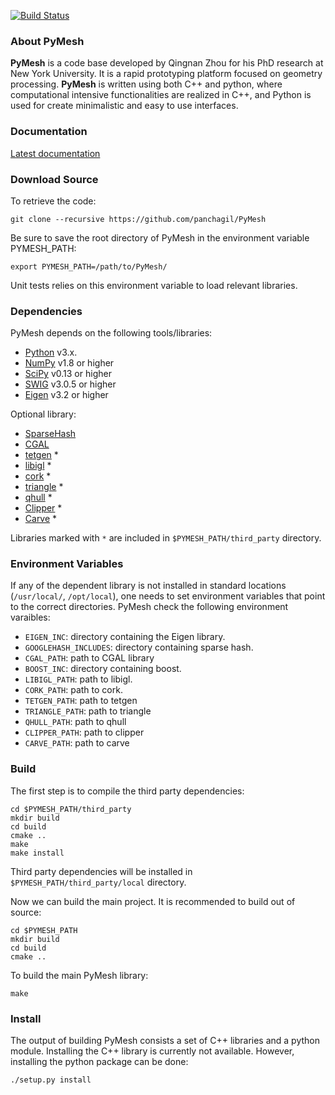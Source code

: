[![Build Status](https://travis-ci.org/panchagil/PyMesh.svg?branch=master)](https://travis-ci.org/panchagil/PyMesh)

### About PyMesh ###

**PyMesh** is a code base developed by Qingnan Zhou for his PhD research at New
York University.  It is a rapid prototyping platform focused on geometry
processing.  **PyMesh** is written using both C++ and python, where
computational intensive functionalities are realized in C++, and Python is used
for create minimalistic and easy to use interfaces.

### Documentation ###

[Latest documentation](http://pymesh.readthedocs.org/en/latest/)

### Download Source ###

To retrieve the code:

    git clone --recursive https://github.com/panchagil/PyMesh

Be sure to save the root directory of PyMesh in the environment variable
PYMESH_PATH:

    export PYMESH_PATH=/path/to/PyMesh/

Unit tests relies on this environment variable to load relevant libraries.

### Dependencies ###

PyMesh depends on the following tools/libraries:

* [Python](https://www.python.org/) v3.x.
* [NumPy](http://www.numpy.org/) v1.8 or higher
* [SciPy](http://www.scipy.org/) v0.13 or higher
* [SWIG](http://www.swig.org/) v3.0.5 or higher
* [Eigen](http://eigen.tuxfamily.org/index.php?title=Main_Page) v3.2 or higher

Optional library:

* [SparseHash](https://code.google.com/p/sparsehash/)
* [CGAL](https://www.cgal.org/)
* [tetgen](http://wias-berlin.de/software/tetgen/) *
* [libigl](http://igl.ethz.ch/projects/libigl/) *
* [cork](https://github.com/gilbo/cork) *
* [triangle](http://www.cs.cmu.edu/~quake/triangle.html) *
* [qhull](http://www.qhull.org/) *
* [Clipper](http://www.angusj.com/delphi/clipper.php) *
* [Carve](https://github.com/qnzhou/carve) *

Libraries marked with `*` are included in `$PYMESH_PATH/third_party` directory.

### Environment Variables ###

If any of the dependent library is not installed in standard locations
(``/usr/local/``, ``/opt/local``), one needs to set environment variables that
point to the correct directories.  PyMesh check the following environment
varaibles:

* ``EIGEN_INC``: directory containing the Eigen library.
* ``GOOGLEHASH_INCLUDES``: directory containing sparse hash.
* ``CGAL_PATH``: path to CGAL library
* ``BOOST_INC``: directory containing boost.
* ``LIBIGL_PATH``: path to libigl.
* ``CORK_PATH``: path to cork.
* ``TETGEN_PATH``: path to tetgen
* ``TRIANGLE_PATH``: path to triangle
* ``QHULL_PATH``: path to qhull
* ``CLIPPER_PATH``: path to clipper
* ``CARVE_PATH``: path to carve

### Build ###

The first step is to compile the  third party dependencies:

    cd $PYMESH_PATH/third_party
    mkdir build
    cd build
    cmake ..
    make
    make install

Third party dependencies will be installed in `$PYMESH_PATH/third_party/local`
directory.

Now we can build the main project.  It is recommended to build out of source:

    cd $PYMESH_PATH
    mkdir build
    cd build
    cmake ..


To build the main PyMesh library:

    make

### Install ###

The output of building PyMesh consists a set of C++ libraries and a python
module. Installing the C++ library is currently not available.  However,
installing the python package can be done:

    ./setup.py install

